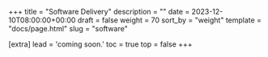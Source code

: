 +++
title = "Software Delivery"
description = ""
date = 2023-12-10T08:00:00+00:00
draft = false
weight = 70
sort_by = "weight"
template = "docs/page.html"
slug = "software"

[extra]
lead = 'coming soon.'
toc = true
top = false
+++

